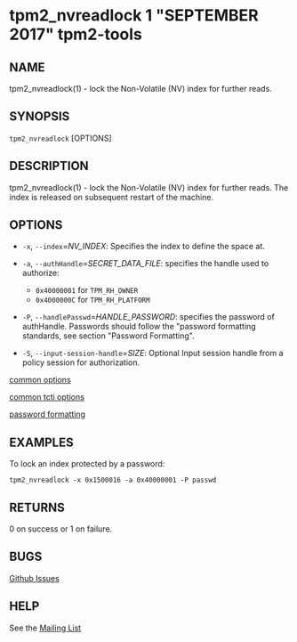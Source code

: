 tpm2_nvreadlock 1 "SEPTEMBER 2017" tpm2-tools
==================================================

NAME
----

tpm2_nvreadlock(1) - lock the Non-Volatile (NV) index for further reads.

SYNOPSIS
--------

`tpm2_nvreadlock` [OPTIONS]

DESCRIPTION
-----------

tpm2_nvreadlock(1) - lock the Non-Volatile (NV) index for further reads. The index
is released on subsequent restart of the machine.

OPTIONS
-------

  * `-x`, `--index`=_NV\_INDEX_:
    Specifies the index to define the space at.

  * `-a`, `--authHandle`=_SECRET\_DATA\_FILE_:
    specifies the handle used to authorize:
    * `0x40000001` for `TPM_RH_OWNER`
    * `0x4000000C` for `TPM_RH_PLATFORM`

  * `-P`, `--handlePasswd`=_HANDLE\_PASSWORD_:
    specifies the password of authHandle. Passwords should follow the
    "password formatting standards, see section "Password Formatting".

  * `-S`, `--input-session-handle`=_SIZE_:
    Optional Input session handle from a policy session for authorization.

[common options](common/options.md)

[common tcti options](common/tcti.md)

[password formatting](common/password.md)

EXAMPLES
--------

To lock an index protected by a password:

```
tpm2_nvreadlock -x 0x1500016 -a 0x40000001 -P passwd
```

RETURNS
-------
0 on success or 1 on failure.

BUGS
----
[Github Issues](https://github.com/01org/tpm2-tools/issues)

HELP
----
See the [Mailing List](https://lists.01.org/mailman/listinfo/tpm2)